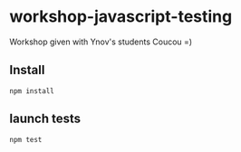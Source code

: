 # workshop-javascript-testing

Workshop given with Ynov's students
Coucou =)

## Install

	npm install

## launch tests

	npm test
